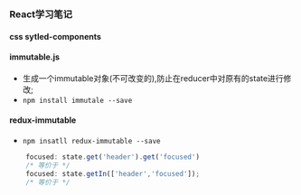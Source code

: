 ### React学习笔记

#### css sytled-components 

#### immutable.js 
- 生成一个immutable对象(不可改变的),防止在reducer中对原有的state进行修改;
- `npm install immutale --save`

#### redux-immutable 
- `npm insatll redux-immutable --save`
```javascript
    focused: state.get('header').get('focused')
    /* 等价于 */
    focused: state.getIn(['header','focused']);
    /* 等价于 */
```
